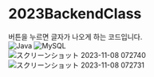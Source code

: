 # 2023BackendClass
버튼을 누르면 글자가 나오게 하는 코드입니다. <br>
![Java](https://img.shields.io/badge/java-007396?style=for-the-badge&logo=java&logoColor=white)
![MySQL](https://img.shields.io/badge/mysql-4479A1?style=for-the-badge&logo=mysql&logoColor=white)<br>
![スクリーンショット 2023-11-08 072740](https://github.com/do04200611/2023BackendClass/assets/74278578/85f42402-34c3-40a9-ba0b-008a84872985)
![スクリーンショット 2023-11-08 072731](https://github.com/do04200611/2023BackendClass/assets/74278578/9efd9856-df3b-4837-9118-b5c86fdc29e3)

